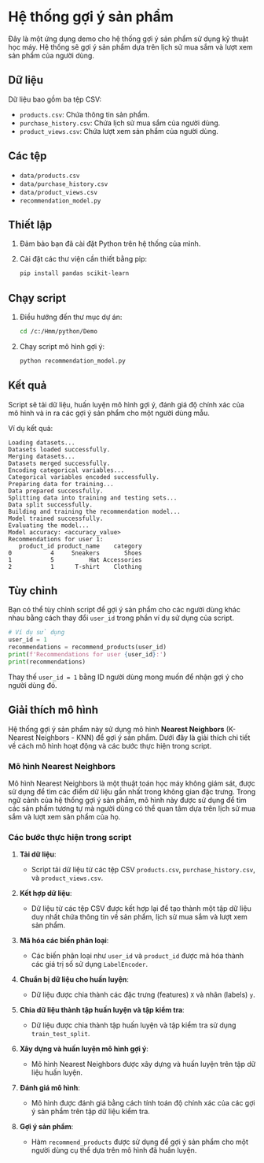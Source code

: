 # Hệ thống gợi ý sản phẩm

Đây là một ứng dụng demo cho hệ thống gợi ý sản phẩm sử dụng kỹ thuật học máy. Hệ thống sẽ gợi ý sản phẩm dựa trên lịch sử mua sắm và lượt xem sản phẩm của người dùng.

## Dữ liệu

Dữ liệu bao gồm ba tệp CSV:

- `products.csv`: Chứa thông tin sản phẩm.
- `purchase_history.csv`: Chứa lịch sử mua sắm của người dùng.
- `product_views.csv`: Chứa lượt xem sản phẩm của người dùng.

## Các tệp

- `data/products.csv`
- `data/purchase_history.csv`
- `data/product_views.csv`
- `recommendation_model.py`

## Thiết lập

1. Đảm bảo bạn đã cài đặt Python trên hệ thống của mình.
2. Cài đặt các thư viện cần thiết bằng pip:

    ```sh
    pip install pandas scikit-learn
    ```

## Chạy script

1. Điều hướng đến thư mục dự án:

    ```sh
    cd /c:/Hmm/python/Demo
    ```

2. Chạy script mô hình gợi ý:

    ```sh
    python recommendation_model.py
    ```

## Kết quả

Script sẽ tải dữ liệu, huấn luyện mô hình gợi ý, đánh giá độ chính xác của mô hình và in ra các gợi ý sản phẩm cho một người dùng mẫu.

Ví dụ kết quả:

```
Loading datasets...
Datasets loaded successfully.
Merging datasets...
Datasets merged successfully.
Encoding categorical variables...
Categorical variables encoded successfully.
Preparing data for training...
Data prepared successfully.
Splitting data into training and testing sets...
Data split successfully.
Building and training the recommendation model...
Model trained successfully.
Evaluating the model...
Model accuracy: <accuracy_value>
Recommendations for user 1:
   product_id product_name    category
0           4     Sneakers       Shoes
1           5          Hat Accessories
2           1      T-shirt    Clothing
```

## Tùy chỉnh

Bạn có thể tùy chỉnh script để gợi ý sản phẩm cho các người dùng khác nhau bằng cách thay đổi `user_id` trong phần ví dụ sử dụng của script.

```python
# Ví dụ sử dụng
user_id = 1
recommendations = recommend_products(user_id)
print(f'Recommendations for user {user_id}:')
print(recommendations)
```

Thay thế `user_id = 1` bằng ID người dùng mong muốn để nhận gợi ý cho người dùng đó.

## Giải thích mô hình

Hệ thống gợi ý sản phẩm này sử dụng mô hình **Nearest Neighbors** (K-Nearest Neighbors - KNN) để gợi ý sản phẩm. Dưới đây là giải thích chi tiết về cách mô hình hoạt động và các bước thực hiện trong script.

### Mô hình Nearest Neighbors

Mô hình Nearest Neighbors là một thuật toán học máy không giám sát, được sử dụng để tìm các điểm dữ liệu gần nhất trong không gian đặc trưng. Trong ngữ cảnh của hệ thống gợi ý sản phẩm, mô hình này được sử dụng để tìm các sản phẩm tương tự mà người dùng có thể quan tâm dựa trên lịch sử mua sắm và lượt xem sản phẩm của họ.

### Các bước thực hiện trong script

1. **Tải dữ liệu**:
    - Script tải dữ liệu từ các tệp CSV `products.csv`, `purchase_history.csv`, và `product_views.csv`.

2. **Kết hợp dữ liệu**:
    - Dữ liệu từ các tệp CSV được kết hợp lại để tạo thành một tập dữ liệu duy nhất chứa thông tin về sản phẩm, lịch sử mua sắm và lượt xem sản phẩm.

3. **Mã hóa các biến phân loại**:
    - Các biến phân loại như `user_id` và `product_id` được mã hóa thành các giá trị số sử dụng `LabelEncoder`.

4. **Chuẩn bị dữ liệu cho huấn luyện**:
    - Dữ liệu được chia thành các đặc trưng (features) `X` và nhãn (labels) `y`.

5. **Chia dữ liệu thành tập huấn luyện và tập kiểm tra**:
    - Dữ liệu được chia thành tập huấn luyện và tập kiểm tra sử dụng `train_test_split`.

6. **Xây dựng và huấn luyện mô hình gợi ý**:
    - Mô hình Nearest Neighbors được xây dựng và huấn luyện trên tập dữ liệu huấn luyện.

7. **Đánh giá mô hình**:
    - Mô hình được đánh giá bằng cách tính toán độ chính xác của các gợi ý sản phẩm trên tập dữ liệu kiểm tra.

8. **Gợi ý sản phẩm**:
    - Hàm `recommend_products` được sử dụng để gợi ý sản phẩm cho một người dùng cụ thể dựa trên mô hình đã huấn luyện.
